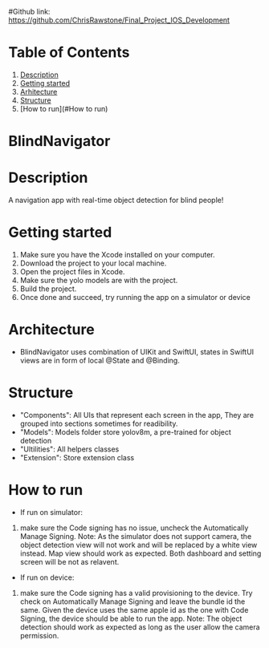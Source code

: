 #Github
link: https://github.com/ChrisRawstone/Final_Project_IOS_Development

# Table of Contents
1. [Description](#description)
2. [Getting started](#getting-started)
3. [Arhitecture](#arhitecture)
4. [Structure](#structure)
5. [How to run](#How to run)

# BlindNavigator

# Description
A navigation app with real-time object detection for blind people! 

# Getting started

1. Make sure you have the Xcode installed on your computer.
2. Download the project to your local machine.
3. Open the project files in Xcode.
4. Make sure the yolo models are with the project.
5. Build the project.
6. Once done and succeed, try running the app on a simulator or device


# Architecture
* BlindNavigator uses combination of UIKit and SwiftUI, states in SwiftUI views are in form of local @State and @Binding. 

# Structure 
* "Components": All UIs that represent each screen in the app, They are grouped into sections sometimes for readibility. 
* "Models": Models folder store yolov8m, a pre-trained for object detection 
* "Ultilities": All helpers classes
* "Extension": Store extension class

# How to run 
* If run on simulator:
 1. make sure the Code signing has no issue, uncheck the Automatically Manage Signing. 
 Note: As the simulator does not support camera, the object detection view will not work and will be replaced by a white view instead. Map view should work as expected. Both dashboard and setting screen will be not as relavent.
 
 * If run on device:
 1. make sure the Code signing has a valid provisioning to the device. Try check on Automatically Manage Signing and leave the bundle id the same. Given the device uses the same apple id as the one with Code Signing, the device should be able to run the app.
 Note: The object detection should work as expected as long as the user allow the camera permission.
 
 
